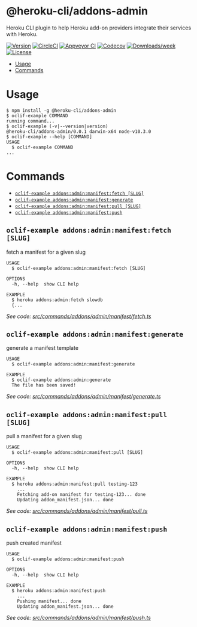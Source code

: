 @heroku-cli/addons-admin
========================

Heroku CLI plugin to help Heroku add-on providers integrate their services with Heroku.

[![Version](https://img.shields.io/npm/v/@heroku-cli/addons-admin.svg)](https://npmjs.org/package/@heroku-cli/addons-admin)
[![CircleCI](https://circleci.com/gh/heroku/heroku-cli-addons-admin/tree/master.svg?style=shield)](https://circleci.com/gh/heroku/heroku-cli-addons-admin/tree/master)
[![Appveyor CI](https://ci.appveyor.com/api/projects/status/github/heroku/heroku-cli-addons-admin?branch=master&svg=true)](https://ci.appveyor.com/project/heroku/heroku-cli-addons-admin/branch/master)
[![Codecov](https://codecov.io/gh/heroku/heroku-cli-addons-admin/branch/master/graph/badge.svg)](https://codecov.io/gh/heroku/heroku-cli-addons-admin)
[![Downloads/week](https://img.shields.io/npm/dw/@heroku-cli/addons-admin.svg)](https://npmjs.org/package/@heroku-cli/addons-admin)
[![License](https://img.shields.io/npm/l/@heroku-cli/addons-admin.svg)](https://github.com/heroku/heroku-cli-addons-admin/blob/master/package.json)

<!-- toc -->
* [Usage](#usage)
* [Commands](#commands)
<!-- tocstop -->
# Usage
<!-- usage -->
```sh-session
$ npm install -g @heroku-cli/addons-admin
$ oclif-example COMMAND
running command...
$ oclif-example (-v|--version|version)
@heroku-cli/addons-admin/0.0.1 darwin-x64 node-v10.3.0
$ oclif-example --help [COMMAND]
USAGE
  $ oclif-example COMMAND
...
```
<!-- usagestop -->
# Commands
<!-- commands -->
* [`oclif-example addons:admin:manifest:fetch [SLUG]`](#oclif-example-addonsadminmanifestfetch-slug)
* [`oclif-example addons:admin:manifest:generate`](#oclif-example-addonsadminmanifestgenerate)
* [`oclif-example addons:admin:manifest:pull [SLUG]`](#oclif-example-addonsadminmanifestpull-slug)
* [`oclif-example addons:admin:manifest:push`](#oclif-example-addonsadminmanifestpush)

## `oclif-example addons:admin:manifest:fetch [SLUG]`

fetch a manifest for a given slug

```
USAGE
  $ oclif-example addons:admin:manifest:fetch [SLUG]

OPTIONS
  -h, --help  show CLI help

EXAMPLE
  $ heroku addons:admin:fetch slowdb
  {...
```

_See code: [src/commands/addons/admin/manifest/fetch.ts](https://github.com/heroku/heroku-cli-addons-admin/blob/v0.0.1/src/commands/addons/admin/manifest/fetch.ts)_

## `oclif-example addons:admin:manifest:generate`

generate a manifest template

```
USAGE
  $ oclif-example addons:admin:manifest:generate

EXAMPLE
  $ oclif-example addons:admin:generate
  The file has been saved!
```

_See code: [src/commands/addons/admin/manifest/generate.ts](https://github.com/heroku/heroku-cli-addons-admin/blob/v0.0.1/src/commands/addons/admin/manifest/generate.ts)_

## `oclif-example addons:admin:manifest:pull [SLUG]`

pull a manifest for a given slug

```
USAGE
  $ oclif-example addons:admin:manifest:pull [SLUG]

OPTIONS
  -h, --help  show CLI help

EXAMPLE
  $ heroku addons:admin:manifest:pull testing-123
    ...
    Fetching add-on manifest for testing-123... done
    Updating addon_manifest.json... done
```

_See code: [src/commands/addons/admin/manifest/pull.ts](https://github.com/heroku/heroku-cli-addons-admin/blob/v0.0.1/src/commands/addons/admin/manifest/pull.ts)_

## `oclif-example addons:admin:manifest:push`

push created manifest

```
USAGE
  $ oclif-example addons:admin:manifest:push

OPTIONS
  -h, --help  show CLI help

EXAMPLE
  $ heroku addons:admin:manifest:push
    ...
    Pushing manifest... done
    Updating addon_manifest.json... done
```

_See code: [src/commands/addons/admin/manifest/push.ts](https://github.com/heroku/heroku-cli-addons-admin/blob/v0.0.1/src/commands/addons/admin/manifest/push.ts)_
<!-- commandsstop -->
